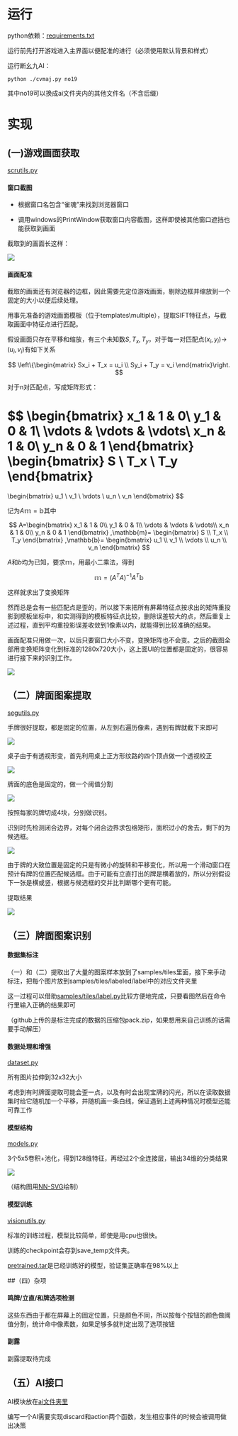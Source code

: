 

# 运行

python依赖：[requirements.txt](requirements.txt)

运行前先打开游戏进入主界面以便配准的进行（必须使用默认背景和样式）

运行断幺九AI：
``` shell
python ./cvmaj.py no19
```

其中no19可以换成ai文件夹内的其他文件名（不含后缀）



# 实现

## (一)游戏画面获取

[scrutils.py](scrutils.py)

#### 窗口截图

- 根据窗口名包含“雀魂”来找到浏览器窗口

- 调用windows的PrintWindow获取窗口内容截图，这样即使被其他窗口遮挡也能获取到画面

截取到的画面长这样：

![](img/e2.png)

#### 画面配准

截取的画面还有浏览器的边框，因此需要先定位游戏画面，剔除边框并缩放到一个固定的大小以便后续处理。

用事先准备的游戏画面模板（位于templates\multiple），提取SIFT特征点，与截取画面中特征点进行匹配。

假设画面只存在平移和缩放，有三个未知数$S, T_x, T_y$，对于每一对匹配点$(x_i,y_i)$->$(u_i,v_i)$有如下关系

$$
\left\{\begin{matrix}
Sx_i + T_x = u_i \\
Sy_i + T_y = v_i
\end{matrix}\right.
$$

对于n对匹配点，写成矩阵形式：

$$
\begin{bmatrix}
 x_1 & 1 & 0\\
 y_1 & 0 & 1\\
 \vdots & \vdots & \vdots\\
 x_n & 1 & 0\\
 y_n & 0 & 1
\end{bmatrix}
\begin{bmatrix}
S \\
T_x \\
T_y
\end{bmatrix}
=
\begin{bmatrix}
u_1 \\
v_1 \\
\vdots \\
u_n \\
v_n
\end{bmatrix}
$$

记为$A\mathbb{m}=\mathbb{b}$其中


$$
A=\begin{bmatrix}
 x_1 & 1 & 0\\
 y_1 & 0 & 1\\
 \vdots & \vdots & \vdots\\
 x_n & 1 & 0\\
 y_n & 0 & 1
\end{bmatrix}
,\mathbb{m}=
\begin{bmatrix}
S \\
T_x \\
T_y
\end{bmatrix}
,\mathbb{b}=
\begin{bmatrix}
u_1 \\
v_1 \\
\vdots \\
u_n \\
v_n
\end{bmatrix}
$$

$A$和$b$均为已知，要求$\mathbb{m}$，用最小二乘法，得到

$$
\mathbb{m}=(A^TA)^{-1}A^T\mathbb{b}
$$

这样就求出了变换矩阵

然而总是会有一些匹配点是歪的，所以接下来把所有屏幕特征点按求出的矩阵重投影到模板坐标中，和实测得到的模板特征点比较，删除误差较大的点，然后重复上述过程，直到平均重投影误差收敛到1像素以内，就能得到比较准确的结果。

画面配准只用做一次，以后只要窗口大小不变，变换矩阵也不会变。之后的截图全部用变换矩阵变化到标准的1280x720大小，这上面UI的位置都是固定的，很容易进行接下来的识别工作。

![](img/n.png)

## （二）牌面图案提取

[segutils.py](segutils.py)

手牌很好提取，都是固定的位置，从左到右遍历像素，遇到有牌就截下来即可

![](img/scan.png)

桌子由于有透视形变，首先利用桌上正方形纹路的四个顶点做一个透视校正

![](img/v.png)

牌面的底色是固定的，做一个阈值分割

![](img/bwmap.png)

按照每家的牌切成4块，分别做识别。

识别时先检测闭合边界，对每个闭合边界求包络矩形，面积过小的舍去，剩下的为候选框。

![](img/p.png)

由于牌的大致位置是固定的只是有微小的旋转和平移变化，所以用一个滑动窗口在预计有牌的位置匹配候选框。由于可能有立直打出的牌是横着放的，所以分别假设下一张是横或竖，根据与候选框的交并比判断哪个更有可能。

提取结果

![](img/samples.png)

## （三）牌面图案识别

#### 数据集标注

（一）和（二）提取出了大量的图案样本放到了samples/tiles里面，接下来手动标注，把每个图片放到samples/tiles/labeled/label中的对应文件夹里

这一过程可以借助[samples/tiles/label.py](samples/tiles/label.py)比较方便地完成，只要看图然后在命令行里输入正确的结果即可

（github上传的是标注完成的数据的压缩包pack.zip，如果想用来自己训练的话需要手动解压）

#### 数据处理和增强

[dataset.py](dataset.py)

所有图片拉伸到32x32大小

考虑到有时牌面提取可能会歪一点，以及有时会出现宝牌的闪光，所以在读取数据集时给它随机加一个平移，并随机画一条白线，保证遇到上述两种情况时模型还能可靠工作

#### 模型结构

[models.py](models.py)

3个5x5卷积+池化，得到128维特征，再经过2个全连接层，输出34维的分类结果

![](img/model.png)

（结构图用[NN-SVG](https://alexlenail.me/NN-SVG/AlexNet.html)绘制）

#### 模型训练

[visionutils.py](visionutils.py)

标准的训练过程，模型比较简单，即使是用cpu也很快。

训练的checkpoint会存到save_temp文件夹。

[pretrained.tar](pretrained.tar)是已经训练好的模型，验证集正确率在98%以上

##（四）杂项

#### 鸣牌/立直/和牌选项检测

这些东西由于都在屏幕上的固定位置，只是颜色不同，所以按每个按钮的颜色做阈值分割，统计命中像素数，如果足够多就判定出现了选项按钮

#### 副露

副露提取待完成

## （五）AI接口

AI模块放在[ai文件夹里](ai/)

编写一个AI需要实现discard和action两个函数，发生相应事件的时候会被调用做出决策





